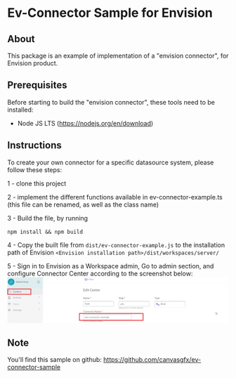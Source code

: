 # Ev-Connector Sample for Envision

## About

This package is an example of implementation of a "envision connector", for Envision product. 

## Prerequisites

Before starting to build the "envision connector", these tools need to be installed:

- Node JS LTS (https://nodejs.org/en/download)

## Instructions

To create your own connector for a specific datasource system, please follow these steps:

1 - clone this project

2 - implement the different functions available in ev-connector-example.ts (this file can be renamed, as well as the class name)

3 - Build the file, by running 
```
npm install && npm build
```

4 - Copy the built file from `dist/ev-connector-example.js` to the installation path of Envision `<Envision installation path>/dist/workspaces/server/`

5 - Sign in to Envision as a Workspace admin, Go to admin section, and configure Connector Center according to the screenshot below:
![](./img/plm_connector_config.png)


## Note

You'll find this sample on github: https://github.com/canvasgfx/ev-connector-sample

